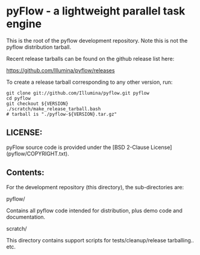
pyFlow - a lightweight parallel task engine
===========================================

This is the root of the pyflow development repository. Note this is not
the pyflow distribution tarball.

Recent release tarballs can be found on the github release list here:

https://github.com/Illumina/pyflow/releases


To create a release tarball corresponding to any other version, run:

    git clone git://github.com/Illumina/pyflow.git pyflow
    cd pyflow
    git checkout ${VERSION}
    ./scratch/make_release_tarball.bash
    # tarball is "./pyflow-${VERSION}.tar.gz"

LICENSE:
--------

pyFlow source code is provided under the [BSD 2-Clause License] (pyflow/COPYRIGHT.txt).

Contents:
---------

For the development repository (this directory), the sub-directories are:

pyflow/

Contains all pyflow code intended for distribution, plus demo code and
documentation.

scratch/

This directory contains support scripts for tests/cleanup/release tarballing.. etc.

